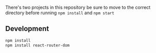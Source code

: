 There's two projects in this repository
be sure to move to the correct directory before running `npm install` and `npm start`


## Development

```bash
npm install
npm install react-router-dom
```